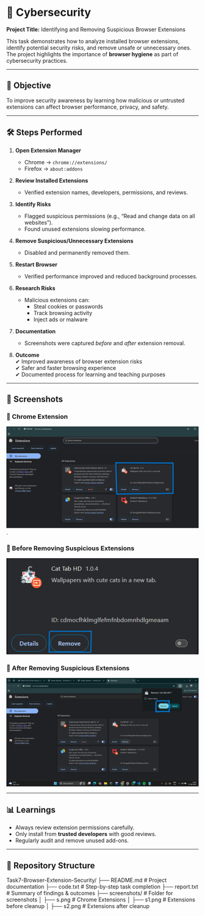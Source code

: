 # 🚀 Cybersecurity
**Project Title:** Identifying and Removing Suspicious Browser Extensions  

This task demonstrates how to analyze installed browser extensions, identify potential security risks, and remove unsafe or unnecessary ones. The project highlights the importance of **browser hygiene** as part of cybersecurity practices.  

---

## 🎯 Objective
To improve security awareness by learning how malicious or untrusted extensions can affect browser performance, privacy, and safety.

---

## 🛠 Steps Performed
1. **Open Extension Manager**  
   - Chrome → `chrome://extensions/`  
   - Firefox → `about:addons`  

2. **Review Installed Extensions**  
   - Verified extension names, developers, permissions, and reviews.  

3. **Identify Risks**  
   - Flagged suspicious permissions (e.g., “Read and change data on all websites”).  
   - Found unused extensions slowing performance.  

4. **Remove Suspicious/Unnecessary Extensions**  
   - Disabled and permanently removed them.  

5. **Restart Browser**  
   - Verified performance improved and reduced background processes.  

6. **Research Risks**  
   - Malicious extensions can:  
     - Steal cookies or passwords  
     - Track browsing activity  
     - Inject ads or malware  

7. **Documentation**  
   - Screenshots were captured *before* and *after* extension removal.  

8. **Outcome**  
   ✔ Improved awareness of browser extension risks  
   ✔ Safer and faster browsing experience  
   ✔ Documented process for learning and teaching purposes  

---

## 📸 Screenshots
### 🔹 Chrome Extension
![Chrome Extension ](s.png).

### 🔹 Before Removing Suspicious Extensions
![Before](s1.png)

### 🔹 After Removing Suspicious Extensions
![After](s2.png)

---

## 📊 Learnings
- Always review extension permissions carefully.  
- Only install from **trusted developers** with good reviews.  
- Regularly audit and remove unused add-ons.  

---

## 📂 Repository Structure

Task7-Browser-Extension-Security/
├── README.md                 # Project documentation
├── code.txt                  # Step-by-step task completion
├── report.txt                # Summary of findings & outcomes
├── screenshots/              # Folder for screenshots
│   ├── s.png                 # Chrome Extensions
│   ├── s1.png                # Extensions before cleanup
│   ├── s2.png                # Extensions after cleanup

